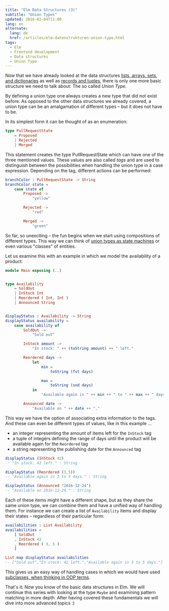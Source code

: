 ```yaml
---
title: "Elm Data Structures (3)"
subtitle: "Union Types"
updated: 2016-02-04T11:00
lang: en
alternate:
  lang: de
  href: /articles/elm-datenstrukturen-union-type.html
tags:
  - Elm
  - Frontend development
  - Data structures
  - Union Type
---
```


Now that we have already looked at the data structures [lists, arrays, sets, and dictionaries](/articles/elm-data-structures-list-array-set-dict.html) as well as [records and tuples](/articles/elm-data-structures-record-tuple.html), there is only one more basic structure we need to talk about: The so called *Union Type*.

<!-- more -->

By defining a union type one always creates a new type that did not exist before. As opposed to the other data structures we already covered, a union type can be an amalgamation of different types – but it does not have to be.

In its simplest form it can be thought of as an enumeration:

```elm
type PullRequestState
    = Proposed
    | Rejected
    | Merged
```

This statement creates the type PullRequestState which can have one of the three mentioned values. These values are also called *tags* and are used to distinguish between the possibilities when handling the union type in a case expression. Depending on the tag, different actions can be performed:

```elm
branchColor : PullRequestState -> String
branchColor state =
    case state of
        Proposed ->
            "yellow"

        Rejected ->
            "red"

        Merged ->
            "green"
```

So far, so unexciting – the fun begins when we start using compositions of different types. This way we can think of [union types as state machines](http://elm-lang.org/guide/model-the-problem) or even various "classes" of entities.

Let us examine this with an example in which we model the availability of a product:

```elm
module Main exposing (..)


type Availability
    = SoldOut
    | InStock Int
    | Reordered ( Int, Int )
    | Announced String


displayStatus : Availability -> String
displayStatus availability =
    case availability of
        SoldOut ->
            "Sold out"

        InStock amount ->
            "In stock: " ++ (toString amount) ++ " left."

        Reordered days ->
            let
                min =
                    toString (fst days)

                max =
                    toString (snd days)
            in
                "Available again in " ++ min ++ " to " ++ max ++ " days."

        Announced date ->
            "Available on " ++ date ++ "."

```

This way we have the option of associating extra information to the tags. And these can even be different types of values, like in this example …
- an integer representing the amount of items left for the `InStock` tag
- a tuple of integers defining the range of days until the product will be available again for the `Reordered` tag
- a string representing the publishing date for the `Announced` tag

```elm
displayStatus (InStock 42)
-- "In stock: 42 left." : String

displayStatus (Reordered (3,5))
-- "Available again in 3 to 5 days." : String

displayStatus (Announced "2016-12-24")
-- "Available on 2016-12-24." : String
```

Each of these items might have a different shape, but as they share the same union type, we can combine them and have a unified way of handling them. For instance we can create a list of `Availability` items and display their states – regardless of their particular form:

```elm
availabilities : List Availability
availabilities =
    [ SoldOut
    , InStock 42
    , Reordered ( 3, 5 )
    ]

List.map displayStatus availabilities
-- ["Sold out","In stock: 42 left.","Available again in 3 to 5 days."] : List String
```

This gives us an easy way of handling cases in which we would have used [subclasses, when thinking in OOP terms](https://github.com/Dobiasd/articles/blob/master/from_oop_to_fp_-_inheritance_and_the_expression_problem.md).

That's it: Now you know of the basic data structures in Elm. We will continue this series with looking at the type `Maybe` and examining pattern matching in more depth. After having covered these fundamentals we will dive into more advanced topics :)
